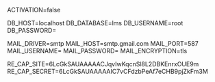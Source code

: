 
ACTIVATION=false

DB_HOST=localhost
DB_DATABASE=lms
DB_USERNAME=root
DB_PASSWORD=

MAIL_DRIVER=smtp
MAIL_HOST=smtp.gmail.com
MAIL_PORT=587
MAIL_USERNAME=<username>
MAIL_PASSWORD=<pass>
MAIL_ENCRYPTION=tls

RE_CAP_SITE=6LcGkSAUAAAAACJqvIwKqcnSl8L2DBKEnrxOUE9m
RE_CAP_SECRET=6LcGkSAUAAAAAIC7vCFdzbPeAf7eCHB9pjZkFm3M
